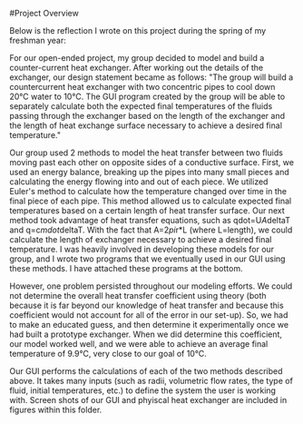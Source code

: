 #Project Overview

Below is the reflection I wrote on this project during the spring of my freshman year:

  For our open-ended project, my group decided to model and build a counter-current heat exchanger. After working out the details of the 
  exchanger, our design statement became as follows: "The group will build a countercurrent heat exchanger with two concentric pipes to 
  cool down 20℃ water to 10℃. The GUI program created by the group will be able to separately calculate both the expected final 
  temperatures of the fluids passing through the exchanger based on the length of the exchanger and the length of heat exchange surface 
  necessary to achieve a desired final temperature."

  Our group used 2 methods to model the heat transfer between two fluids moving past each other on opposite sides of a conductive surface. 
  First, we used an energy balance, breaking up the pipes into many small pieces and calculating the energy flowing into and out of each 
  piece. We utilized Euler's method to calculate how the temperature changed over time in the final piece of each pipe. This method allowed
  us to calculate expected final temperatures based on a certain length of heat transfer surface. Our next method took advantage of heat 
  transfer equations, such as qdot=U*A*deltaT and q=c*mdot*deltaT. With the fact that A=2*pi*r*L (where L=length), we could calculate the 
  length of exchanger necessary to achieve a desired final temperature. I was heavily involved in developing these models for our group, 
  and I wrote two programs that we eventually used in our GUI using these methods. I have attached these programs at the bottom.

  However, one problem persisted throughout our modeling efforts. We could not determine the overall heat transfer coefficient using theory
  (both because it is far beyond our knowledge of heat transfer and because this coefficient would not account for all of the error in our 
  set-up). So, we had to make an educated guess, and then determine it experimentally once we had built a prototype exchanger. When we did
  determine this coefficient, our model worked well, and we were able to achieve an average final temperature of 9.9℃, very close to our 
  goal of 10℃.

  Our GUI performs the calculations of each of the two methods described above. It takes many inputs (such as radii, volumetric flow rates,
  the type of fluid, initial temperatures, etc.) to define the system the user is working with. Screen shots of our GUI and phyiscal
  heat exchanger are included in figures within this folder.
